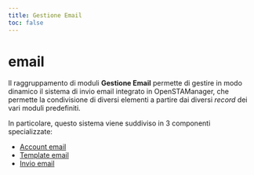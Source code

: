 ```yaml
---
title: Gestione Email
toc: false
---
```


# email

Il raggruppamento di moduli **Gestione Email** permette di gestire in modo dinamico il sistema di invio email integrato in OpenSTAManager, che permette la condivisione di diversi elementi a partire dai diversi _record_ dei vari moduli predefiniti.

In particolare, questo sistema viene suddiviso in 3 componenti specializzate:

* [Account email](email/account.md)
* [Template email](email/template.md)
* [Invio email](email/invio.md)

